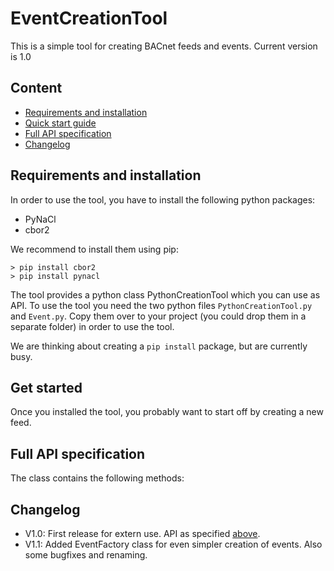 # EventCreationTool

This is a simple tool for creating BACnet feeds and events.
Current version is 1.0

## Content

* [Requirements and installation](#requirements-and-installation)
* [Quick start guide](#get-started)
* [Full API specification](#full-api-specification)
* [Changelog](#changelog)

## Requirements and installation
In order to use the tool, you have to install the following python packages:
* PyNaCl
* cbor2

We recommend to install them using pip:
```
> pip install cbor2
> pip install pynacl
```

The tool provides a python class PythonCreationTool which you can use as API. To use the tool you need the two 
python files `PythonCreationTool.py` and `Event.py`. Copy them over to your project (you could drop them in a 
separate folder) in order to use the tool.

We are thinking about creating a `pip install` package, but are currently busy.

## Get started 
Once you installed the tool, you probably want to start off by creating a new feed. 


## Full API specification
The class contains the following methods:

## Changelog
* V1.0: First release for extern use. API as specified [above](#full-api-specification).
* V1.1: Added EventFactory class for even simpler creation of events. Also some bugfixes and renaming.